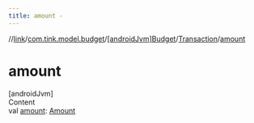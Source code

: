 ```yaml
---
title: amount -
---
```

//[link](../../../index.md)/[com.tink.model.budget](../../index.md)/[[androidJvm]Budget](../index.md)/[Transaction](index.md)/[amount](amount.md)



# amount  
[androidJvm]  
Content  
val [amount](amount.md): [Amount](../../../com.tink.model.misc/[android-jvm]-amount/index.md)  




